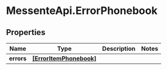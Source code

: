 # MessenteApi.ErrorPhonebook

## Properties
Name | Type | Description | Notes
------------ | ------------- | ------------- | -------------
**errors** | [**[ErrorItemPhonebook]**](ErrorItemPhonebook.md) |  | 


